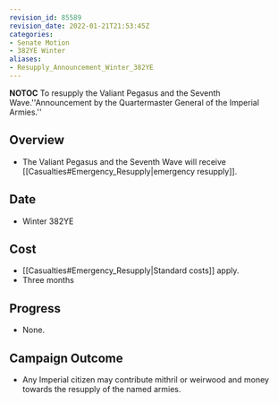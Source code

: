 ```yaml
---
revision_id: 85589
revision_date: 2022-01-21T21:53:45Z
categories:
- Senate Motion
- 382YE Winter
aliases:
- Resupply_Announcement_Winter_382YE
---
```



__NOTOC__
To resupply the Valiant Pegasus and the Seventh Wave.''Announcement by the Quartermaster General of the Imperial Armies.''
## Overview
* The Valiant Pegasus and the Seventh Wave will receive [[Casualties#Emergency_Resupply|emergency resupply]].

## Date
* Winter 382YE
## Cost
* [[Casualties#Emergency_Resupply|Standard costs]] apply.
* Three months
## Progress
* None.
## Campaign Outcome
* Any Imperial citizen may contribute mithril or weirwood and money towards the resupply of the named armies.